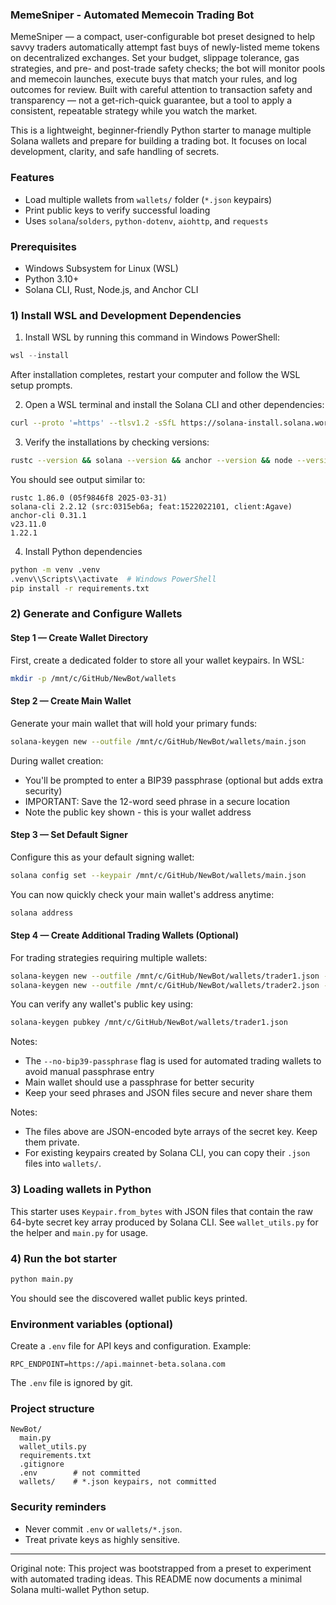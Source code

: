 ### MemeSniper - Automated Memecoin Trading Bot

MemeSniper — a compact, user-configurable bot preset designed to help savvy traders automatically attempt fast buys of newly-listed meme tokens on decentralized exchanges. Set your budget, slippage tolerance, gas strategies, and pre- and post-trade safety checks; the bot will monitor pools and memecoin launches, execute buys that match your rules, and log outcomes for review. Built with careful attention to transaction safety and transparency — not a get-rich-quick guarantee, but a tool to apply a consistent, repeatable strategy while you watch the market.

This is a lightweight, beginner‑friendly Python starter to manage multiple Solana wallets and prepare for building a trading bot. It focuses on local development, clarity, and safe handling of secrets.

### Features
- Load multiple wallets from `wallets/` folder (`*.json` keypairs)
- Print public keys to verify successful loading
- Uses `solana`/`solders`, `python-dotenv`, `aiohttp`, and `requests`

### Prerequisites
- Windows Subsystem for Linux (WSL)
- Python 3.10+
- Solana CLI, Rust, Node.js, and Anchor CLI

### 1) Install WSL and Development Dependencies

1. Install WSL by running this command in Windows PowerShell:
```powershell
wsl --install
```
After installation completes, restart your computer and follow the WSL setup prompts.

2. Open a WSL terminal and install the Solana CLI and other dependencies:
```bash
curl --proto '=https' --tlsv1.2 -sSfL https://solana-install.solana.workers.dev | bash
```

3. Verify the installations by checking versions:
```bash
rustc --version && solana --version && anchor --version && node --version && yarn --version
```

You should see output similar to:
```
rustc 1.86.0 (05f9846f8 2025-03-31)
solana-cli 2.2.12 (src:0315eb6a; feat:1522022101, client:Agave)
anchor-cli 0.31.1
v23.11.0
1.22.1
```

4. Install Python dependencies
```bash
python -m venv .venv
.venv\\Scripts\\activate  # Windows PowerShell
pip install -r requirements.txt
```

### 2) Generate and Configure Wallets

#### Step 1 — Create Wallet Directory
First, create a dedicated folder to store all your wallet keypairs. In WSL:

```bash
mkdir -p /mnt/c/GitHub/NewBot/wallets
```

#### Step 2 — Create Main Wallet
Generate your main wallet that will hold your primary funds:

```bash
solana-keygen new --outfile /mnt/c/GitHub/NewBot/wallets/main.json
```

During wallet creation:
- You'll be prompted to enter a BIP39 passphrase (optional but adds extra security)
- IMPORTANT: Save the 12-word seed phrase in a secure location
- Note the public key shown - this is your wallet address

#### Step 3 — Set Default Signer
Configure this as your default signing wallet:

```bash
solana config set --keypair /mnt/c/GitHub/NewBot/wallets/main.json
```

You can now quickly check your main wallet's address anytime:
```bash
solana address
```

#### Step 4 — Create Additional Trading Wallets (Optional)
For trading strategies requiring multiple wallets:

```bash
solana-keygen new --outfile /mnt/c/GitHub/NewBot/wallets/trader1.json --no-bip39-passphrase
solana-keygen new --outfile /mnt/c/GitHub/NewBot/wallets/trader2.json --no-bip39-passphrase
```

You can verify any wallet's public key using:
```bash
solana-keygen pubkey /mnt/c/GitHub/NewBot/wallets/trader1.json
```

Notes:
- The `--no-bip39-passphrase` flag is used for automated trading wallets to avoid manual passphrase entry
- Main wallet should use a passphrase for better security
- Keep your seed phrases and JSON files secure and never share them

Notes:
- The files above are JSON-encoded byte arrays of the secret key. Keep them private.
- For existing keypairs created by Solana CLI, you can copy their `.json` files into `wallets/`.

### 3) Loading wallets in Python
This starter uses `Keypair.from_bytes` with JSON files that contain the raw 64-byte secret key array produced by Solana CLI. See `wallet_utils.py` for the helper and `main.py` for usage.

### 4) Run the bot starter
```bash
python main.py
```
You should see the discovered wallet public keys printed.

### Environment variables (optional)
Create a `.env` file for API keys and configuration. Example:
```
RPC_ENDPOINT=https://api.mainnet-beta.solana.com
```
The `.env` file is ignored by git.

### Project structure
```
NewBot/
  main.py
  wallet_utils.py
  requirements.txt
  .gitignore
  .env        # not committed
  wallets/    # *.json keypairs, not committed
```

### Security reminders
- Never commit `.env` or `wallets/*.json`.
- Treat private keys as highly sensitive.

---

Original note: This project was bootstrapped from a preset to experiment with automated trading ideas. This README now documents a minimal Solana multi-wallet Python setup.
